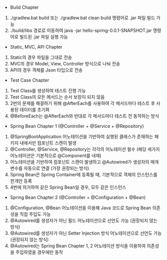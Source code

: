- Build Chapter
1. ./gradlew.bat build 또는 ./gradlew.bat clean build 명령어로 .jar 파일 빌드 가능
2. ./build/libs 경로로 이동하여 java -jar hello-spring-0.0.1-SNAPSHOT.jar 명령어로 빌드된 .jar 파일 실행 가능

- Static, MVC, API Chapter
1. Static의 경우 파일을 그대로 전송
2. MVC의 경우 Model, View, Controller 방식으로 나눠 전송
3. API의 경우 객체를 Json 타입으로 전송

- Test Case Chapter
1. Test Class를 생성하여 테스트 진행 가능
2. Test Class의 모든 메서드는 순서 보장이 되지 않음
3. 2번의 문제를 해결하기 위해 @AfterEach를 사용하여 각 메서드마다 테스트 후 사용된 데이터를 초기화
4. @BeforeEach는 @AfterEach와 반대로 각 메서드마다 테스트 전 동작하는 방식

- Spring Bean Chapter 1 (@Controller + @Service + @Repository)
1. @SpringBootApplication 어노테이션을 기반하여 실행된 클래스가 존재하는 패키지 내에서만 컴포넌트 스캔이 발생
2. @Controller, @Service, @Repository는 각각의 어노테이션 필수 (해당 세가지 어노테이션은 기본적으로 @Component를 내재)
3. 어노테이션을 기반하여 컴포넌트 스캔이 발생하고 @Autowired가 생성자의 매개변수를 자동으로 연결 (가장 권장되는 방식)
4. Spring Bean은 Spring Container에 등록될 때, 기본적으로 객체의 인스턴스를 한개만 등록
5. 4번에 의거하여 같은 Spring Bean일 경우, 모두 같은 인스턴스

- Spring Bean Chapter 2 (@Controller + @Configuration + @Bean)
1. @Configuration, @Bean 어노테이션을 이용해 Java 코드로 Spring Bean 의존성을 직접 주입도 가능
2. @Autowired를 생성자가 아닌 필드 어노테이션으로 선언도 가능 (권장되지 않는 방식)
3. @Autowired를 생성자가 아닌 Setter Injection 방식 어노테이션으로 선언도 가능 (권장되지 않는 방식)
4. @Autowired는 Spring Bean Chapter 1, 2 어노테이션 방식을 이용하여 의존성을 주입하였을 경우에만 동작